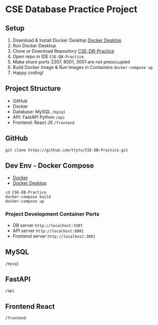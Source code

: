 # CSE Database Practice Project

## Setup 

1. Download & Install Docker Desktop [Docker Desktop](https://www.docker.com/products/docker-desktop/) 
2. Run Docker Desktop 
3. Clone or Download Repository [CSE-DB-Practice](https://github.com/ttytu/CSE3207-Database) 
4. Open repo in IDE `CSE-DB-Practice` 
5. Make shure ports 3307, 8001, 3001 are not preoccupied 
6. Build Docker Image & Run Images in Containers `docker-compose up` 
7. Happy coding! 

## Project Structure

- GitHub 
- Docker 
- Database: MySQL `/mysql`
- API: FastAPI Python `/api`
- Frontend: React JS `/frontend` 

## GitHub

```shell
git clone https://github.com/ttytu/CSE-DB-Practice.git
```

## Dev Env - Docker Compose

- [Docker](https://www.docker.com/) 
- [Docker Desktop](https://www.docker.com/products/docker-desktop/) 

```shell
cd CSE-DB-Practice 
docker-compose build 
docker-compose up 
```

### Project Development Container Ports

- DB server `http://localhost:3307` 
- API server `http://localhost:8001` 
- Frontend server `http://localhost:3001` 

## MySQL 

`/mysql` 

## FastAPI 

`/api` 

## Frontend React 

`/frontend`
